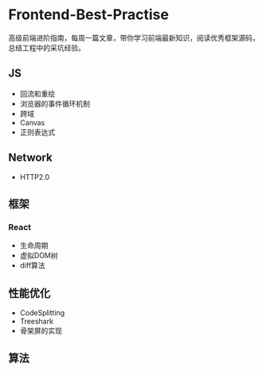 # Frontend-Best-Practise
高级前端进阶指南，每周一篇文章，带你学习前端最新知识，阅读优秀框架源码，总结工程中的采坑经验。

## JS
- 回流和重绘
- 浏览器的事件循环机制
- 跨域
- Canvas
- 正则表达式


## Network
- HTTP2.0


## 框架
### React 
- 生命周期
- 虚拟DOM树
- diff算法

## 性能优化
- CodeSplitting
- Treeshark
- 骨架屏的实现


## 算法
